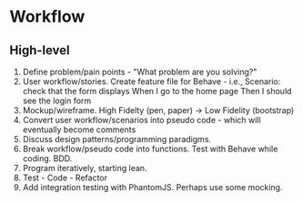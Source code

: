 # Workflow

## High-level

1. Define problem/pain points - "What problem are you solving?"
2. User workflow/stories. Create feature file for Behave - i.e.,  Scenario: check that the form displays When I go to the home page Then I should see the login form 
3. Mockup/wireframe. High Fidelty (pen, paper) -> Low Fidelity (bootstrap)
4. Convert user workflow/scenarios into pseudo code - which will eventually become comments
5. Discuss design patterns/programming paradigms.
6. Break workflow/pseudo code into functions. Test with Behave while coding. BDD.
7. Program iteratively, starting lean.
8. Test - Code - Refactor
9. Add integration testing with PhantomJS. Perhaps use some mocking.
